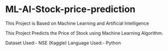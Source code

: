# ML-AI-Stock-price-prediction
This Project is Based on Machine Learning and Artificial Intelligence

This Project Predicts the Price of Stock using Machine Learning Algorithm.

Dataset Used:- NSE (Kaggle)
Language Used:- Python
